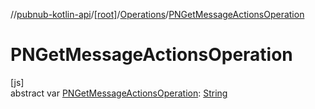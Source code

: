 //[pubnub-kotlin-api](../../../index.md)/[[root]](../index.md)/[Operations](index.md)/[PNGetMessageActionsOperation](-p-n-get-message-actions-operation.md)

# PNGetMessageActionsOperation

[js]\
abstract var [PNGetMessageActionsOperation](-p-n-get-message-actions-operation.md): [String](https://kotlinlang.org/api/core/kotlin-stdlib/kotlin/-string/index.html)
